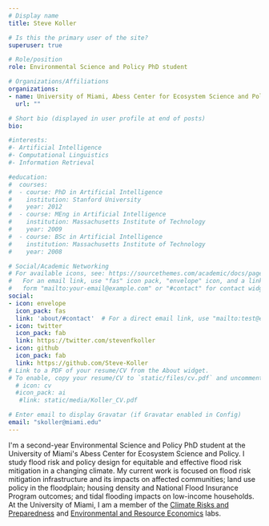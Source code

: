 ```yaml
---
# Display name
title: Steve Koller

# Is this the primary user of the site?
superuser: true

# Role/position
role: Environmental Science and Policy PhD student

# Organizations/Affiliations
organizations:
- name: University of Miami, Abess Center for Ecosystem Science and Policy
  url: ""

# Short bio (displayed in user profile at end of posts)
bio:

#interests:
#- Artificial Intelligence
#- Computational Linguistics
#- Information Retrieval

#education:
#  courses:
#  - course: PhD in Artificial Intelligence
#    institution: Stanford University
#    year: 2012
#  - course: MEng in Artificial Intelligence
#    institution: Massachusetts Institute of Technology
#    year: 2009
#  - course: BSc in Artificial Intelligence
#    institution: Massachusetts Institute of Technology
#    year: 2008

# Social/Academic Networking
# For available icons, see: https://sourcethemes.com/academic/docs/page-builder/#icons
#   For an email link, use "fas" icon pack, "envelope" icon, and a link in the
#   form "mailto:your-email@example.com" or "#contact" for contact widget.
social:
- icon: envelope
  icon_pack: fas
  link: 'about/#contact'  # For a direct email link, use "mailto:test@example.org".
- icon: twitter
  icon_pack: fab
  link: https://twitter.com/stevenfkoller
- icon: github
  icon_pack: fab
  link: https://github.com/Steve-Koller
# Link to a PDF of your resume/CV from the About widget.
# To enable, copy your resume/CV to `static/files/cv.pdf` and uncomment the lines below.
  # icon: cv
  #icon_pack: ai
   #link: static/media/Koller_CV.pdf

# Enter email to display Gravatar (if Gravatar enabled in Config)
email: "skoller@miami.edu"
---
```


I'm a second-year Environmental Science and Policy PhD student at the University of Miami's Abess Center for Ecosystem Science and Policy. I study flood risk and policy design for equitable and effective flood risk mitigation in a changing climate. My current work is focused on flood risk mitigation infrastructure and its impacts on affected communities; land use policy in the floodplain; housing density and National Flood Insurance Program outcomes; and tidal flooding impacts on low-income households. At the University of Miami, I am a member of the [Climate Risks and Preparedness](https://climateprep.rsmas.miami.edu/) and [Environmental and Resource Economics](https://ere.rsmas.miami.edu/index.html) labs.
